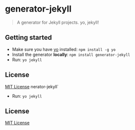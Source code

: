 <!-- RWRW Edit it up! -->

# generator-jekyll

> A generator for Jekyll projects. yo, jekyll!

## Getting started
- Make sure you have [yo](https://github.com/yeoman/yo) installed:
    `npm install -g yo`
- Install the generator **locally**: `npm install generator-jekyll`
- Run: `yo jekyll`

## License
[MIT License](http://en.wikipedia.org/wiki/MIT_License)
nerator-jekyll`
- Run: `yo jekyll`

## License
[MIT License](http://en.wikipedia.org/wiki/MIT_License)
